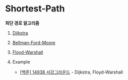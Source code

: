 # Shortest-Path

**최단 경로 알고리즘**

1. [Dijkstra](https://github.com/choiish98/PS/tree/main/Shortest-Path/Dijkstra.md)

2. [Bellman-Ford-Moore](https://github.com/choiish98/PS/tree/main/Shortest-Path/Bellman-Ford-Moore.md)

3. [Floyd-Warshall](https://github.com/choiish98/PS/tree/main/Shortest-Path/Floyd-Warshall.md)

4. Example
   - [[백준] 14938 서강그라운드](https://github.com/choiish98/PS/tree/main/Baejoon/[백준]%2014938%20서강그라운드.md) - Dijkstra, Floyd-Warshall

